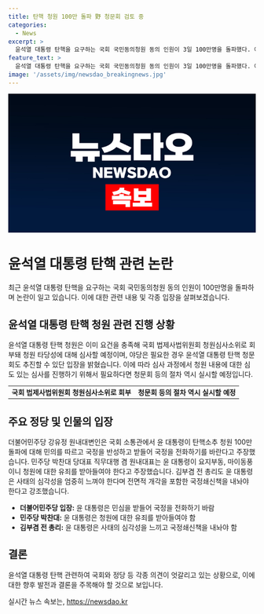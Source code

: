 ```yaml
---
title: 탄핵 청원 100만 돌파 野 청문회 검토 중
categories:
  - News
excerpt: >
  윤석열 대통령 탄핵을 요구하는 국회 국민동의청원 동의 인원이 3일 100만명을 돌파했다. 야당은 필요하다면 탄핵 청문회도 추진할 의향을 밝히며, 민주당은 윤 대통령이 국민의 민원을 진지하게 받아들여 국정에 반성하고 민심을 받들어야 한다고 주장했다. 윤 대통령 탄핵 청원은 법제사법위원회 청원심사소위로 회부돼 청원 타당성에 대해 심사할 예정이며, 청문회 등의 절차도 실시할 의향이다.민주당 최고위원들과 전 총리도 윤 대통령에게 국정쇄신을 촉구하고 있다.
feature_text: >
  윤석열 대통령 탄핵을 요구하는 국회 국민동의청원 동의 인원이 3일 100만명을 돌파했다. 야당은 필요하다면 탄핵 청문회도 추진할 의향을 밝히며, 민주당은 윤 대통령이 국민의 민원을 진지하게 받아들여 국정에 반성하고 민심을 받들어야 한다고 주장했다. 윤 대통령 탄핵 청원은 법제사법위원회 청원심사소위로 회부돼 청원 타당성에 대해 심사할 예정이며, 청문회 등의 절차도 실시할 의향이다.민주당 최고위원들과 전 총리도 윤 대통령에게 국정쇄신을 촉구하고 있다.
image: '/assets/img/newsdao_breakingnews.jpg'
---
```


<p><img src="/assets/img/newsdao_breakingnews.jpg" alt="koreaapp 속보" /></p>

<h1 data-ke-size="size24">윤석열 대통령 탄핵 관련 논란</h1>

<p data-ke-size="size16">최근 윤석열 대통령 탄핵을 요구하는 국회 국민동의청원 동의 인원이 100만명을 돌파하며 논란이 일고 있습니다. 이에 대한 관련 내용 및 각종 입장을 살펴보겠습니다.</p>

<h2 data-ke-size="size26">윤석열 대통령 탄핵 청원 관련 진행 상황</h2>

<p data-ke-size="size16">윤석열 대통령 탄핵 청원은 이미 요건을 충족해 국회 법제사법위원회 청원심사소위로 회부돼 청원 타당성에 대해 심사할 예정이며, 야당은 필요한 경우 윤석열 대통령 탄핵 청문회도 추진할 수 있단 입장을 밝혔습니다. 이에 따라 심사 과정에서 청원 내용에 대한 심도 있는 심사를 진행하기 위해서 필요하다면 청문회 등의 절차 역시 실시할 예정입니다.</p>

<table>
    <tr>
        <td style="text-align: center; height: 17px;"><b>국회 법제사법위원회 청원심사소위로 회부</b></td>
        <td style="text-align: center; height: 17px;"><b>청문회 등의 절차 역시 실시할 예정</b></td>
    </tr>
</table>

<h2 data-ke-size="size26">주요 정당 및 인물의 입장</h2>

<p data-ke-size="size16">더불어민주당 강유정 원내대변인은 국회 소통관에서 윤 대통령이 탄핵소추 청원 100만 돌파에 대해 민의를 따르고 국정을 반성하고 받들어 국정을 전화하기를 바란다고 주장했습니다. 민주당 박찬대 당대표 직무대행 겸 원내대표는 윤 대통령이 요지부동, 마이동풍이니 청원에 대한 유죄를 받아들여야 한다고 주장했습니다. 김부겸 전 총리도 윤 대통령은 사태의 심각성을 엄중히 느껴야 한다며 전면적 개각을 포함한 국정쇄신책을 내놔야 한다고 강조했습니다.</p>

<ul>
    <li><b>더불어민주당 입장:</b> 윤 대통령은 민심을 받들어 국정을 전화하기 바람</li>
    <li><b>민주당 박찬대:</b> 윤 대통령은 청원에 대한 유죄를 받아들여야 함</li>
    <li><b>김부겸 전 총리:</b> 윤 대통령은 사태의 심각성을 느끼고 국정쇄신책을 내놔야 함</li>
</ul>

<h2 data-ke-size="size26">결론</h2>

<p data-ke-size="size16">윤석열 대통령 탄핵 관련하여 국회와 정당 등 각종 의견이 엇갈리고 있는 상황으로, 이에 대한 향후 발전과 결론을 주목해야 할 것으로 보입니다.</p>
실시간 뉴스 속보는, <a href="https://newsdao.kr" rel="dofollow">https://newsdao.kr</a>


